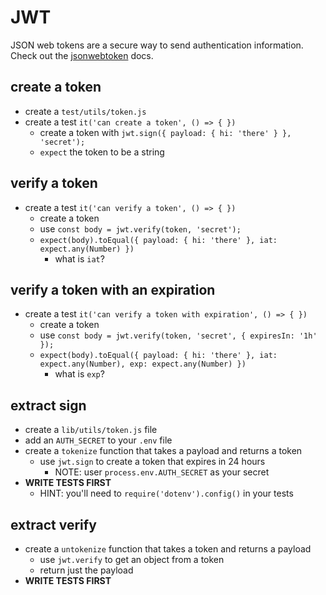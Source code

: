 # JWT

JSON web tokens are a secure way to send authentication information.
Check out the [jsonwebtoken](https://www.npmjs.com/package/jsonwebtoken)
docs.

## create a token

* create a `test/utils/token.js`
* create a test `it('can create a token', () => { })`
  * create a token with `jwt.sign({ payload: { hi: 'there' } }, 'secret');`
  * `expect` the token to be a string

## verify a token

* create a test `it('can verify a token', () => { })`
  * create a token
  * use `const body = jwt.verify(token, 'secret');`
  * `expect(body).toEqual({ payload: { hi: 'there' }, iat: expect.any(Number) })`
    * what is `iat`?

## verify a token with an expiration

* create a test `it('can verify a token with expiration', () => { })`
  * create a token
  * use `const body = jwt.verify(token, 'secret', { expiresIn: '1h' });`
  * `expect(body).toEqual({ payload: { hi: 'there' }, iat: expect.any(Number), exp: expect.any(Number) })`
    * what is `exp`?

## extract sign

* create a `lib/utils/token.js` file
* add an `AUTH_SECRET` to your `.env` file
* create a `tokenize` function that takes a payload and returns a token
  * use `jwt.sign` to create a token that expires in 24 hours
    * NOTE: user `process.env.AUTH_SECRET` as your secret
* **WRITE TESTS FIRST**
  * HINT: you'll need to `require('dotenv').config()` in your tests

## extract verify

* create a `untokenize` function that takes a token and returns a payload
  * use `jwt.verify` to get an object from a token
  * return just the payload
* **WRITE TESTS FIRST**
